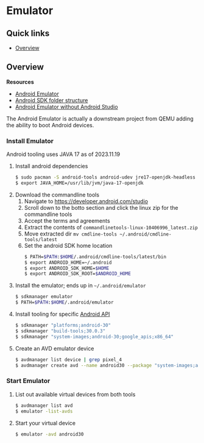 # Emulator

## Quick links
- [Overview](#overview)

## Overview
**Resources**
* [Android Emulator](https://android.googlesource.com/platform/external/qemu/+/2db80f7c1921a6f5d48b998378e3792e16c968a4/README.md)
* [Android SDK folder structure](https://medium.com/michael-wallace/how-to-install-android-sdk-and-setup-avd-emulator-without-android-studio-aeb55c014264)
* [Android Emulator without Android Studio](https://medium.com/@yohan.ardiansyah90/how-to-run-android-emulator-for-development-without-android-studio-f0e73682af3a)

The Android Emulator is actually a downstream project from QEMU adding the ability to boot Android 
devices.

### Install Emulator
Android tooling uses JAVA 17 as of 2023.11.19

1. Install android dependencies
   ```bash
   $ sudo pacman -S android-tools android-udev jre17-openjdk-headless jdk17-openjdk kotlin gradle
   $ export JAVA_HOME=/usr/lib/jvm/java-17-openjdk
   ```
2. Download the commandline tools
   1. Navigate to https://developer.android.com/studio
   2. Scroll down to the botto section and click the linux zip for the commandline tools
   3. Accept the terms and agreements
   4. Extract the contents of `commandlinetools-linux-10406996_latest.zip`
   5. Move extracted dir `mv cmdline-tools ~/.android/cmdline-tools/latest`
   6. Set the android SDK home location
      ```bash
      $ PATH=$PATH:$HOME/.android/cmdline-tools/latest/bin
      $ export ANDROID_HOME=~/.android
      $ export ANDROID_SDK_HOME=$HOME
      $ export ANDROID_SDK_ROOT=$ANDROID_HOME
      ```
3. Install the emulator; ends up in `~/.android/emulator`
   ```bash
   $ sdkmanager emulator
   $ PATH=$PATH:$HOME/.android/emulator
   ```
4. Install tooling for specific [Android API](https://apilevels.com/)
   ```bash
   $ sdkmanager "platforms;android-30"
   $ sdkmanager "build-tools;30.0.3"
   $ sdkmanager "system-images;android-30;google_apis;x86_64"
   ```
5. Create an AVD emulator device
   ```bash
   $ avdmanager list device | grep pixel_4
   $ avdmanager create avd --name android30 --package "system-images;android-30;google_apis;x86_64" --device pixel_4_xl
   ```

### Start Emulator
1. List out available virtual devices from both tools
   ```bash
   $ avdmanager list avd
   $ emulator -list-avds
   ```

2. Start your virtual device
   ```bash
   $ emulator -avd android30
   ```

<!-- 
vim: ts=2:sw=2:sts=2
-->
